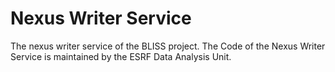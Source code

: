 Nexus Writer Service
====================

The nexus writer service of the BLISS project. The Code of the Nexus Writer Service is maintained by the ESRF Data Analysis Unit.
